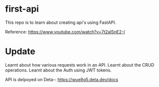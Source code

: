 # first-api
This repo is to learn about creating api's using FastAPI.

Reference: https://www.youtube.com/watch?v=7t2alSnE2-I

# Update 
Learnt about how various requests work in an API.
Learnt about the CRUD operations.
Learnt about the Auth using JWT tokens.

API is delpoyed on Deta-: https://wue8g5.deta.dev/docs
